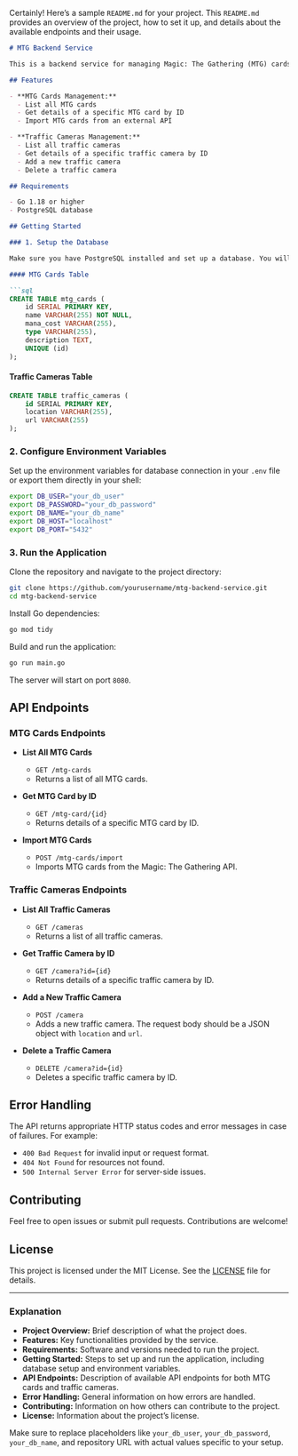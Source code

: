 Certainly! Here’s a sample `README.md` for your project. This `README.md` provides an overview of the project, how to set it up, and details about the available endpoints and their usage.

```markdown
# MTG Backend Service

This is a backend service for managing Magic: The Gathering (MTG) cards and traffic cameras. It provides endpoints to list, retrieve, import, and manage MTG cards, as well as to handle traffic camera data.

## Features

- **MTG Cards Management:**
  - List all MTG cards
  - Get details of a specific MTG card by ID
  - Import MTG cards from an external API

- **Traffic Cameras Management:**
  - List all traffic cameras
  - Get details of a specific traffic camera by ID
  - Add a new traffic camera
  - Delete a traffic camera

## Requirements

- Go 1.18 or higher
- PostgreSQL database

## Getting Started

### 1. Setup the Database

Make sure you have PostgreSQL installed and set up a database. You will need to create the following tables in your database:

#### MTG Cards Table

```sql
CREATE TABLE mtg_cards (
    id SERIAL PRIMARY KEY,
    name VARCHAR(255) NOT NULL,
    mana_cost VARCHAR(255),
    type VARCHAR(255),
    description TEXT,
    UNIQUE (id)
);
```

#### Traffic Cameras Table

```sql
CREATE TABLE traffic_cameras (
    id SERIAL PRIMARY KEY,
    location VARCHAR(255),
    url VARCHAR(255)
);
```

### 2. Configure Environment Variables

Set up the environment variables for database connection in your `.env` file or export them directly in your shell:

```bash
export DB_USER="your_db_user"
export DB_PASSWORD="your_db_password"
export DB_NAME="your_db_name"
export DB_HOST="localhost"
export DB_PORT="5432"
```

### 3. Run the Application

Clone the repository and navigate to the project directory:

```bash
git clone https://github.com/yourusername/mtg-backend-service.git
cd mtg-backend-service
```

Install Go dependencies:

```bash
go mod tidy
```

Build and run the application:

```bash
go run main.go
```

The server will start on port `8080`.

## API Endpoints

### MTG Cards Endpoints

- **List All MTG Cards**
  - `GET /mtg-cards`
  - Returns a list of all MTG cards.

- **Get MTG Card by ID**
  - `GET /mtg-card/{id}`
  - Returns details of a specific MTG card by ID.

- **Import MTG Cards**
  - `POST /mtg-cards/import`
  - Imports MTG cards from the Magic: The Gathering API.

### Traffic Cameras Endpoints

- **List All Traffic Cameras**
  - `GET /cameras`
  - Returns a list of all traffic cameras.

- **Get Traffic Camera by ID**
  - `GET /camera?id={id}`
  - Returns details of a specific traffic camera by ID.

- **Add a New Traffic Camera**
  - `POST /camera`
  - Adds a new traffic camera. The request body should be a JSON object with `location` and `url`.

- **Delete a Traffic Camera**
  - `DELETE /camera?id={id}`
  - Deletes a specific traffic camera by ID.

## Error Handling

The API returns appropriate HTTP status codes and error messages in case of failures. For example:

- `400 Bad Request` for invalid input or request format.
- `404 Not Found` for resources not found.
- `500 Internal Server Error` for server-side issues.

## Contributing

Feel free to open issues or submit pull requests. Contributions are welcome!

## License

This project is licensed under the MIT License. See the [LICENSE](LICENSE) file for details.

---

### Explanation

- **Project Overview:** Brief description of what the project does.
- **Features:** Key functionalities provided by the service.
- **Requirements:** Software and versions needed to run the project.
- **Getting Started:** Steps to set up and run the application, including database setup and environment variables.
- **API Endpoints:** Description of available API endpoints for both MTG cards and traffic cameras.
- **Error Handling:** General information on how errors are handled.
- **Contributing:** Information on how others can contribute to the project.
- **License:** Information about the project’s license.

Make sure to replace placeholders like `your_db_user`, `your_db_password`, `your_db_name`, and repository URL with actual values specific to your setup.